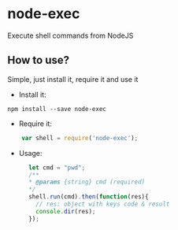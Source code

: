 # node-exec

Execute shell commands from NodeJS

## How to use?

Simple, just install it, require it and use it

- Install it:

`npm install --save node-exec`

- Require it:

```javascript
    var shell = require('node-exec');
```
- Usage:

```javascript
      let cmd = "pwd";
      /**
      * @params {string} cmd (required)
      */
      shell.run(cmd).then(function(res){
        // res: object with keys code & result
        console.dir(res);
      });
```
